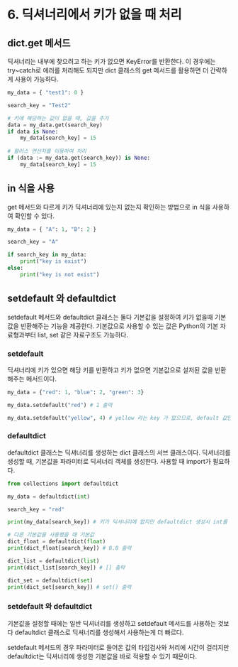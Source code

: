 # 6. 딕셔너리에서 키가 없을 때 처리

## dict.get 메서드

딕셔너리는 내부에 찾으려고 하는 키가 없으면 KeyError를 반환한다. 이 경우에는 try\~catch로 에러를 처리해도 되지만 dict 클래스의 get 메서드를 활용하면 더 간략하게 사용이 가능하다.

```python
my_data = { "test1": 0 }

search_key = "Test2"

# 키에 해당하는 값이 없을 때, 값을 추가
data = my_data.get(search_key)
if data is None:
    my_data[search_key] = 15
    
# 왈러스 연산자를 이용하여 처리
if (data := my_data.get(search_key)) is None:
    my_data[search_key] = 15
```

## in 식을 사용

get 메서드와 다르게 키가 딕셔너리에 있는지 없는지 확인하는 방법으로 in 식을 사용하여 확인할 수 있다.

```python
my_data = { "A": 1, "B": 2 }

search_key = "A"

if search_key in my_data:
    print("key is exist")
else:
    print("key is not exist")
```

## setdefault 와 defaultdict

setdefault 메서드와 defaultdict 클래스는 둘다 기본값을 설정하여 키가 없을때 기본값을 반환해주는 기능을 제공한다. 기본값으로 사용할 수 있는 값은 Python의 기본 자료형과부터 list, set 같은 자료구조도 가능하다.

### setdefault

딕셔너리에 키가 있으면 해당 키를 반환하고 키가 없으면 기본값으로 설저된 값을 반환해주는 메서드이다.

```python
my_data = {"red": 1, "blue": 2, "green": 3}

my_data.setdefault("red") # 1 출력

my_data.setdefault("yellow", 4) # yellow 라는 key 가 없으므로, default 값인 4를 반환함
```

### defaultdict

defaultdict 클래스는 딕셔너리를 생성하는 dict 클래스의 서브 클래스이다. 딕셔너리를 생성할 때, 기본값을 파라미터로 딕셔너리 객체를 생성한다. 사용할 때 import가 필요하다.

```python
from collections import defaultdict

my_data = defaultdict(int)

search_key = "red"

print(my_data[search_key]) # 키가 딕셔너리에 없지만 defaultdict 생성시 int를 사용해서 0이 반환

# 다른 기본값을 사용했을 때 기본값
dict_float = defaultdict(float)
print(dict_float[search_key]) # 0.0 출력

dict_list = defaultdict(list)
print(dict_list[search_key]) # [] 출략

dict_set = defaultdict(set)
print(dict_set[search_key]) # set() 출력
```

### setdefault 와 defaultdict

기본값을 설정할 때에는 일반 딕셔너리를 생성하고 setdefault 메서드를 사용하는 것보다 defaultdict 클래스로 딕셔너리를 생성해서 사용하는게 더 빠르다.&#x20;

setdefault 메서드의 경우 파라미터로 들어온 값의 타입검사와 처리에 시간이 걸리지만 defaultdict는 딕셔너리에 생성한 기본값을 바로 적용할 수 있기 때문이다.
